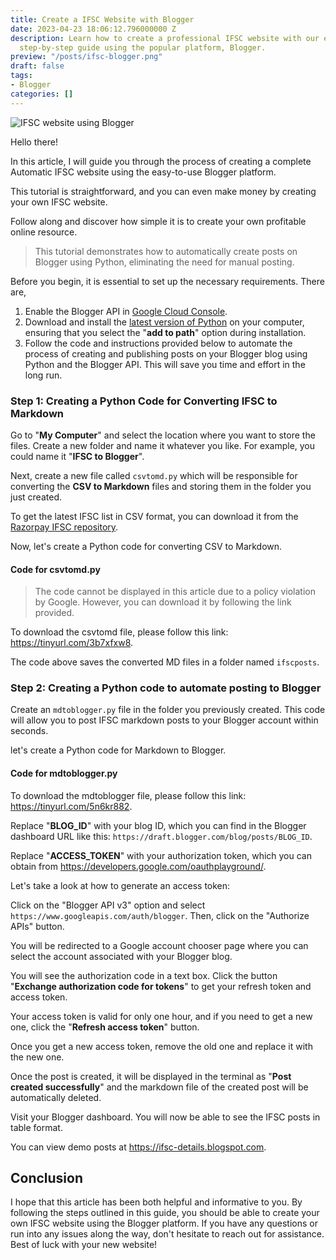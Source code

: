 ```yaml
---
title: Create a IFSC Website with Blogger
date: 2023-04-23 18:06:12.796000000 Z
description: Learn how to create a professional IFSC website with our easy-to-follow
  step-by-step guide using the popular platform, Blogger.
preview: "/posts/ifsc-blogger.png"
draft: false
tags:
- Blogger
categories: []
---
```


![IFSC website using Blogger](/posts/ifsc-blogger.png)

Hello there!

In this article, I will guide you through the process of creating a complete Automatic IFSC website using the easy-to-use Blogger platform.

This tutorial is straightforward, and you can even make money by creating your own IFSC website.

Follow along and discover how simple it is to create your own profitable online resource.

> This tutorial demonstrates how to automatically create posts on Blogger using Python, eliminating the need for manual posting.

Before you begin, it is essential to set up the necessary requirements. There are,

1. Enable the Blogger API in [Google Cloud Console](https://console.cloud.google.com/marketplace/product/google/blogger.googleapis.com).
2. Download and install the [latest version of Python](https://www.python.org/downloads/) on your computer, ensuring that you select the "**add to path**" option during installation.
3. Follow the code and instructions provided below to automate the process of creating and publishing posts on your Blogger blog using Python and the Blogger API. This will save you time and effort in the long run.

### Step 1: Creating a Python Code for Converting IFSC to Markdown

Go to "**My Computer**" and select the location where you want to store the files. Create a new folder and name it whatever you like. For example, you could name it "**IFSC to Blogger**".

Next, create a new file called `csvtomd.py` which will be responsible for converting the **CSV to Markdown** files and storing them in the folder you just created.

To get the latest IFSC list in CSV format, you can download it from the [Razorpay IFSC repository](https://github.com/razorpay/ifsc/releases).

Now, let's create a Python code for converting CSV to Markdown.

#### Code for csvtomd.py

> The code cannot be displayed in this article due to a policy violation by Google. However, you can download it by following the link provided.

To download the csvtomd file, please follow this link: https://tinyurl.com/3b7xfxw8.

The code above saves the converted MD files in a folder named `ifscposts`.

### Step 2: Creating a Python code to automate posting to Blogger

Create an ``mdtoblogger.py`` file in the folder you previously created. This code will allow you to post IFSC markdown posts to your Blogger account within seconds.

let's create a Python code for Markdown to Blogger.

#### Code for mdtoblogger.py

To download the mdtoblogger file, please follow this link: https://tinyurl.com/5n6kr882.

Replace "**BLOG_ID**" with your blog ID, which you can find in the Blogger dashboard URL like this: `https://draft.blogger.com/blog/posts/BLOG_ID`.

Replace "**ACCESS_TOKEN**" with your authorization token, which you can obtain from https://developers.google.com/oauthplayground/.

Let's take a look at how to generate an access token:

Click on the "Blogger API v3" option and select `https://www.googleapis.com/auth/blogger`. Then, click on the "Authorize APIs" button. 

You will be redirected to a Google account chooser page where you can select the account associated with your Blogger blog.

You will see the authorization code in a text box. Click the button "**Exchange authorization code for tokens**" to get your refresh token and access token. 

Your access token is valid for only one hour, and if you need to get a new one, click the "**Refresh access token**" button. 

Once you get a new access token, remove the old one and replace it with the new one.

Once the post is created, it will be displayed in the terminal as "**Post created successfully**" and the markdown file of the created post will be automatically deleted.

Visit your Blogger dashboard. You will now be able to see the IFSC posts in table format.

You can view demo posts at https://ifsc-details.blogspot.com.

## Conclusion

I hope that this article has been both helpful and informative to you. By following the steps outlined in this guide, you should be able to create your own IFSC website using the Blogger platform. If you have any questions or run into any issues along the way, don't hesitate to reach out for assistance. Best of luck with your new website!





